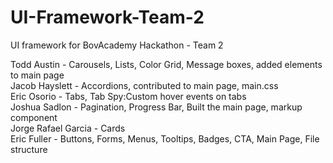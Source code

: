 # UI-Framework-Team-2
UI framework for BovAcademy Hackathon - Team 2

Todd Austin - Carousels, Lists, Color Grid, Message boxes, added elements to main page    
Jacob Hayslett - Accordions, contributed to main page, main.css  
Eric Osorio - Tabs, Tab Spy:Custom hover events on tabs  
Joshua Sadlon - Pagination, Progress Bar, Built the main page, markup component  
Jorge Rafael Garcia - Cards  
Eric Fuller - Buttons, Forms, Menus, Tooltips, Badges, CTA, Main Page, File structure  
